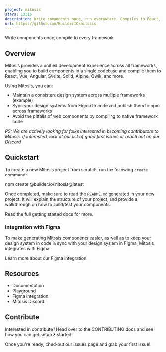 ```yaml
---
project: mitosis
stars: 13315
description: Write components once, run everywhere. Compiles to React, Vue, Qwik, Solid, Angular, Svelte, and more. 
url: https://github.com/BuilderIO/mitosis
---
```


  
  

Write components once, compile to every framework

  

Overview
--------

Mitosis provides a unified development experience across all frameworks, enabling you to build components in a single codebase and compile them to React, Vue, Angular, Svelte, Solid, Alpine, Qwik, and more.

Using Mitosis, you can:

-   Maintain a consistent design system across multiple frameworks (example)
-   Sync your design systems from Figma to code and publish them to npm across frameworks
-   Avoid the pitfalls of web components by compiling to native framework code

_PS: We are actively looking for folks interested in becoming contributors to Mitosis. If interested, look at our list of good first issues or reach out on our Discord_

Quickstart
----------

To create a new Mitosis project from scratch, run the following `create` command:

npm create @builder.io/mitosis@latest

Once completed, make sure to read the `README.md` generated in your new project. It will explain the structure of your project, and provide a walkthrough on how to build/test your components.

Read the full getting started docs for more.

### Integration with Figma

To make generating Mitosis components easier, as well as to keep your design system in code in sync with your design system in Figma, Mitosis integrates with Figma.

Learn more about our Figma integration.

Resources
---------

-   Documentation
-   Playground
-   Figma integration
-   Mitosis Discord

Contribute
----------

Interested in contribute? Head over to the CONTRIBUTING docs and see how you can get setup & started!

Once you're ready, checkout our issues page and grab your first issue!
